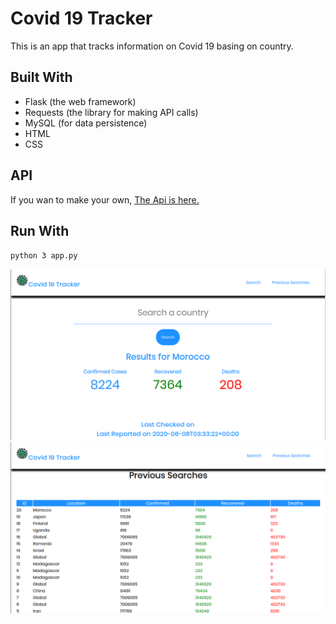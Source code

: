 # Covid 19 Tracker
 This is an app that tracks information on Covid 19 basing on country.

## Built With
- Flask (the web framework)
- Requests (the library for making API calls)
- MySQL (for data persistence)
- HTML
- CSS

## API 

If you wan to make your own, [The Api is here.](https://covid-19-coronavirus-statistics.p.rapidapi.com/v1/total)

## Run With
` python 3 app.py `

![Demo](demo1.png)
![Demo](deom.png)
